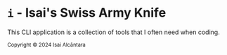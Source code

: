 # `i` - Isai's Swiss Army Knife

This CLI application is a collection of tools that I often need when coding.

<sub>Copyright © 2024 Isai Alcântara</sub>
